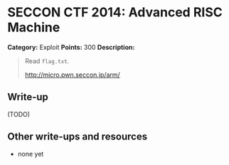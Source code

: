 # SECCON CTF 2014: Advanced RISC Machine

**Category:** Exploit
**Points:** 300
**Description:**

> Read `flag.txt`.
>
> <http://micro.pwn.seccon.jp/arm/>

## Write-up

(TODO)

## Other write-ups and resources

* none yet
